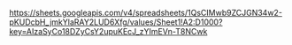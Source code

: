 https://sheets.googleapis.com/v4/spreadsheets/1QsCIMwb9ZCJGN34w2-pKUDcbH_jmkYlaRAY2LUD6Xfg/values/Sheet1!A2:D1000?key=AIzaSyCo18DZyCsY2upuKEcJ_zYImEVn-T8NCwk